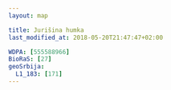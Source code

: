```yaml
---
layout: map

title: Jurišina humka
last_modified_at: 2018-05-20T21:47:47+02:00

WDPA: [555588966]
BioRaS: [27]
geoSrbija:
  L1_183: [171]
---
```

